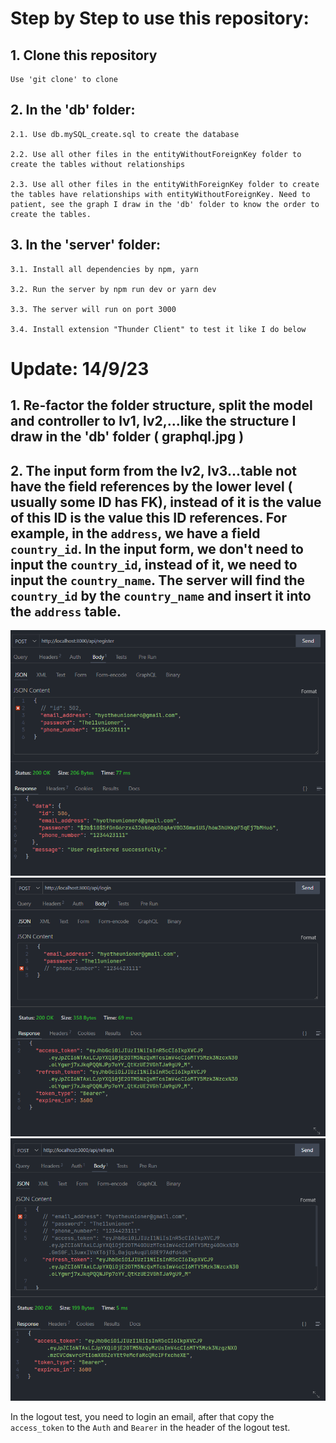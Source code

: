 # Step by Step to use this repository:
## 1. Clone this repository
    Use 'git clone' to clone
## 2. In the 'db' folder:
    2.1. Use db.mySQL_create.sql to create the database
    
    2.2. Use all other files in the entityWithoutForeignKey folder to create the tables without relationships
    
    2.3. Use all other files in the entityWithForeignKey folder to create the tables have relationships with entityWithoutForeignKey. Need to patient, see the graph I draw in the 'db' folder to know the order to create the tables.
## 3. In the 'server' folder:
    3.1. Install all dependencies by npm, yarn

    3.2. Run the server by npm run dev or yarn dev

    3.3. The server will run on port 3000

    3.4. Install extension "Thunder Client" to test it like I do below

# Update: 14/9/23
## 1. Re-factor the folder structure, split the model and controller to lv1, lv2,...like the structure I draw in the 'db' folder ( graphql.jpg )

## 2. The input form from the lv2, lv3...table not have the field references by the lower level ( usually some ID has FK), instead of it is the value of this ID is the value this ID references. For example, in the ``address``, we have a field ``country_id``. In the input form, we don't need to input the ``country_id``, instead of it, we need to input the ``country_name``. The server will find the ``country_id`` by the ``country_name`` and insert it into the ``address`` table.
![Alt text](image.png)
![Alt text](image1.png)
![Alt text](image-1.png)

In the logout test, you need to login an email, after that copy the ``access_token`` to the ``Auth`` and ``Bearer`` in the header of the logout test.